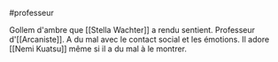 #professeur 

Gollem d'ambre que [[Stella Wachter]] a rendu sentient. Professeur d'[[Arcaniste]]. 
A du mal avec le contact social et les émotions.
Il adore [[Nemi Kuatsu]] même si il a du mal à le montrer.